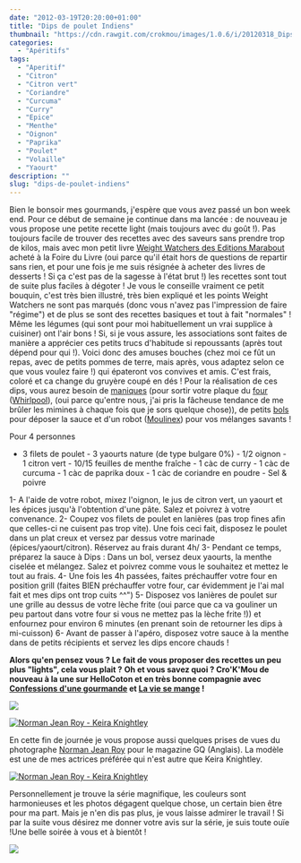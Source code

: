 ```yaml
---
date: "2012-03-19T20:20:00+01:00"
title: "Dips de poulet Indiens"
thumbnail: "https://cdn.rawgit.com/crokmou/images/1.0.6/i/20120318_Dips_Poulet_Indien_0034.jpg"
categories:
  - "Apéritifs"
tags:
  - "Aperitif"
  - "Citron"
  - "Citron vert"
  - "Coriandre"
  - "Curcuma"
  - "Curry"
  - "Epice"
  - "Menthe"
  - "Oignon"
  - "Paprika"
  - "Poulet"
  - "Volaille"
  - "Yaourt"
description: ""
slug: "dips-de-poulet-indiens"
---
```


Bien le bonsoir mes gourmands, j'espère que vous avez passé un bon week end. Pour ce début de semaine je continue dans ma lancée : de nouveau je vous propose une petite recette light (mais toujours avec du goût !). Pas toujours facile de trouver des recettes avec des saveurs sans prendre trop de kilos, mais avec mon petit livre [Weight Watchers des Editions Marabout](http://www.mollat.com/livres/mon-cours-cuisine-les-basiques-9782501067881.html) acheté à la Foire du Livre (oui parce qu'il était hors de questions de repartir sans rien, et pour une fois je me suis résignée à acheter des livres de desserts ! Si ça c'est pas de la sagesse à l'état brut !) les recettes sont tout de suite plus faciles à dégoter ! Je vous le conseille vraiment ce petit bouquin, c'est très bien illustré, très bien expliqué et les points Weight Watchers ne sont pas marqués (donc vous n'avez pas l'impression de faire "régime") et de plus se sont des recettes basiques et tout à fait "normales" ! Même les légumes (qui sont pour moi habituellement un vrai supplice à cuisiner) ont l'air bons ! Si, si je vous assure, les associations sont faites de manière a apprécier ces petits trucs d'habitude si repoussants (après tout dépend pour qui !). Voici donc des amuses bouches (chez moi ce fût un repas, avec de petits pommes de terre, mais après, vous adaptez selon ce que vous voulez faire !) qui épateront vos convives et amis. C'est frais, coloré et ca change du gruyère coupé en dés ! Pour la réalisation de ces dips, vous aurez besoin de [maniques](http://www.rueducommerce.fr/m/pl/malid:4769931) (pour sortir votre plaque du [four](http://www.rueducommerce.fr/m/pl/malid:9404136) ([Whirlpool](http://www.rueducommerce.fr/m/pl/malid:84038)), (oui parce qu'entre nous, j'ai pris la fâcheuse tendance de me brûler les mimines à chaque fois que je sors quelque chose)), de petits [bols](http://www.rueducommerce.fr/m/pl/malid:4769881) pour déposer la sauce et d'un robot ([Moulinex](http://www.rueducommerce.fr/m/pl/malid:88589)) pour vos mélanges savants !

Pour 4 personnes

- 3 filets de poulet - 3 yaourts nature (de type bulgare 0%) - 1/2 oignon - 1 citron vert - 10/15 feuilles de menthe fraîche - 1 càc de curry - 1 càc de curcuma - 1 càc de paprika doux - 1 càc de coriandre en poudre - Sel & poivre

1- A l'aide de votre robot, mixez l'oignon, le jus de citron vert, un yaourt et les épices jusqu'à l'obtention d'une pâte. Salez et poivrez à votre convenance. 2- Coupez vos filets de poulet en lanières (pas trop fines afin que celles-ci ne cuisent pas trop vite). Une fois ceci fait, disposez le poulet dans un plat creux et versez par dessus votre marinade (épices/yaourt/citron). Réservez au frais durant 4h/ 3- Pendant ce temps, préparez la sauce à Dips : Dans un bol, versez deux yaourts, la menthe ciselée et mélangez. Salez et poivrez comme vous le souhaitez et mettez le tout au frais. 4- Une fois les 4h passées, faites préchauffer votre four en position grill (faites BIEN préchauffer votre four, car évidemment je l'ai mal fait et mes dips ont trop cuits ^^") 5- Disposez vos lanières de poulet sur une grille au dessus de votre lèche frite (oui parce que ca va gouliner un peu partout dans votre four si vous ne mettez pas la lèche frite !)) et enfournez pour environ 6 minutes (en prenant soin de retourner les dips à mi-cuisson) 6- Avant de passer à l'apéro, disposez votre sauce à la menthe dans de petits récipients et servez les dips encore chauds !

**Alors qu'en pensez vous ? Le fait de vous proposer des recettes un peu plus "lights", cela vous plait ?** **Oh et vous savez quoi ? Cro'K'Mou de nouveau à la une sur HelloCoton et en très bonne compagnie avec [Confessions d'une gourmande](http://confessionsdunegourmande.over-blog.com/article-chiffonade-de-jambon-cru-a-l-oeuf-mollet-aux-noisettes-101628975.html) et [La vie se mange](http://www.hellocoton.fr/to/kAZt#http://la-vie-se-mange.blogspot.com/2012/03/tarte-et-tartelettes-aux-fraises.html) !**

[![](http://3.bp.blogspot.com/-K5OFbjmLEIA/T2jOASfrnWI/AAAAAAAAB6w/vMLKMyeGLDA/s640/2012-03-20+19.34.48.png)](http://3.bp.blogspot.com/-K5OFbjmLEIA/T2jOASfrnWI/AAAAAAAAB6w/vMLKMyeGLDA/s1600/2012-03-20+19.34.48.png)

[![Norman Jean Roy - Keira Knightley](http://3.bp.blogspot.com/-ZlPlELpDaxY/T2eE_Tmd6zI/AAAAAAAAB6c/ABGzKvWCYmc/s640/keira-knightley-gq-uk-march-2012-norman-jean-roy-5.jpg)](http://3.bp.blogspot.com/-ZlPlELpDaxY/T2eE_Tmd6zI/AAAAAAAAB6c/ABGzKvWCYmc/s1600/keira-knightley-gq-uk-march-2012-norman-jean-roy-5.jpg)

En cette fin de journée je vous propose aussi quelques prises de vues du photographe [Norman Jean Roy](http://normanjeanroy.com/NORMAN_JEAN_ROY_STUDIO/NORMAN_JEAN_ROY_STUDIO.html) pour le magazine GQ (Anglais). La modèle est une de mes actrices préférée qui n'est autre que Keira Knightley.

[![Norman Jean Roy - Keira Knightley](http://4.bp.blogspot.com/-4EX8TDCjixU/T28fNcGOxpI/AAAAAAAAB8E/F5DWKXxs0nY/s1600/Norman_Jean_Roy_Keira_Knightley_GQ.jpg)](http://4.bp.blogspot.com/-4EX8TDCjixU/T28fNcGOxpI/AAAAAAAAB8E/F5DWKXxs0nY/s1600/Norman_Jean_Roy_Keira_Knightley_GQ.jpg)

Personnellement je trouve la série magnifique, les couleurs sont harmonieuses et les photos dégagent quelque chose, un certain bien être pour ma part. Mais je n'en dis pas plus, je vous laisse admirer le travail ! Si par la suite vous désirez me donner votre avis sur la série, je suis toute ouïe !Une belle soirée à vous et à bientôt !

[![](http://4.bp.blogspot.com/-2bLosyMFac4/TxhFg0sR2dI/AAAAAAAABec/Mzg1OnlXUmM/s1600/Signature+copie.jpg)](http://4.bp.blogspot.com/-2bLosyMFac4/TxhFg0sR2dI/AAAAAAAABec/Mzg1OnlXUmM/s1600/Signature+copie.jpg)